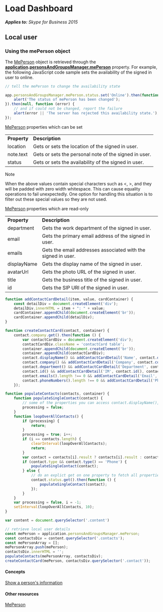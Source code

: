 
# Load Dashboard


 _**Applies to:** Skype for Business 2015_

## Local user


### Using the mePerson object

The <a href="http://officedev.github.io/skype-docs/Skype/WebSDK/model/api/interfaces/jcafe.meperson.html" target="">MePerson</a> object is retrieved through the **<a href="http://officedev.github.io/skype-docs/Skype/WebSDK/model/api/interfaces/jcafe.application.html" target="">application</a>.<a href="http://officedev.github.io/skype-docs/Skype/WebSDK/model/api/interfaces/jcafe.personsandgroupsmanager.html#meperson" target="">personsAndGroupsManager.mePerson</a>** property. For example, the following JavaScript code sample sets the availability of the signed in user to online.


```js
// tell the mePerson to change the availability state

app.personsAndGroupsManager.mePerson.status.set('Online').then(function () {
    alert('The status of mePerson has been changed');
}).then(null, function (error) {
    // and if could not be changed, report the failure
    alert(error || 'The server has rejected this availability state.');
});
```

<a href="http://officedev.github.io/skype-docs/Skype/WebSDK/model/api/interfaces/jcafe.meperson.html" target="">MePerson</a> properties which can be set


|||
|:-----|:-----|
|**Property**|**Description**|
|location|Gets or sets the location of the signed in user.|
|note.text|Gets or sets the personal note of the signed in user.|
|status|Gets or sets the availability of the signed in user.|

> [!NOTE] 
> When the above values contain special characters such as <, >, and they will be padded with zero width whitespace. This can cause equality operations to fail unexpectedly. One option for handling this situation is to filter out these special values so they are not used.

<a href="http://officedev.github.io/skype-docs/Skype/WebSDK/model/api/interfaces/jcafe.meperson.html" target="">MePerson</a> properties which are read-only


|||
|:-----|:-----|
|**Property**|**Description**|
|department|Gets the work department of the signed in user.|
|email|Gets the primary email address of the signed in user.|
|emails|Gets the email addresses associated with the signed in user.|
|displayName|Gets the display name of the signed in user.|
|avatarUrl|Gets the photo URL of the signed in user.|
|title|Gets the business title of the signed in user.|
|id|Gets the SIP URI of the signed in user.|

```js
function addContactCardDetail(item, value, cardContainer) {
    const detailDiv = document.createElement('div');
    detailDiv.innerHTML = item + ": " + value;
    cardContainer.appendChild(document.createElement('br'));
    cardContainer.appendChild(detailDiv);
}

function createContactCard(contact, container) {
    contact.company.get().then(function () {
        var contactCardDiv = document.createElement('div');
        contactCardDiv.className = 'contactCard table';
        container.appendChild(document.createElement('br'));
        container.appendChild(contactCardDiv);
        contact.displayName() && addContactCardDetail('Name', contact.displayName(), contactCardDiv);
        contact.company() && addContactCardDetail('Company', contact.company(), contactCardDiv);
        contact.department() && addContactCardDetail('Department', contact.department(), contactCardDiv);
        contact.id() && addContactCardDetail('IM', contact.id(), contactCardDiv);
        contact.emails().length !== 0 && addContactCardDetail('Email', contact.emails()[0].emailAddress(), contactCardDiv);
        contact.phoneNumbers().length !== 0 && addContactCardDetail('Phone', contact.phoneNumbers()[0].displayString(), contactCardDiv);
    });

function populateContacts(contacts, container) {
    function populateSingleContact(contact) {
        // some of the properties you can access contact.displayName(), contact.note().text, contact.avatarUrl()
        processing = false;
    }
    function loopOverAllContacts() {
        if (processing) {
            return;
        }
        processing = true; i++;
        if (i == contacts.length) {
            clearInterval(loopOverAllContacts);
            return;
        }
        var contact = contacts[i].result ? contacts[i].result : contacts[i];
        if (contact.type && contact.type() == 'Phone') {
            populateSingleContact(contact);
        } else {
            // do an explict get on one property to fetch all properties
            contact.status.get().then(function () {
                populateSingleContact(contact);
            });
        }
    }
    var processing = false, i = -1;
    setInterval(loopOverAllContacts, 10);
}

var content = document.querySelector('.content')

// retrieve local user details
const mePerson = application.personsAndGroupsManager.mePerson;
const contactsDiv = content.querySelector('.contacts');
const mePersonArray = []; 
mePersonArray.push(mePerson);
contactsDiv.innerHTML = '';
populateContacts(mePersonArray, contactsDiv);
createContactCard(mePerson, contactsDiv.querySelector('.contact'));
```

#### Concepts



<a href="//msdn.microsoft.com/skype/websdk/docs/ptcontactscontactcard" target="">Show a person's information</a>
#### Other resources


<a href="//officedev.github.io/skype-docs/Skype/WebSDK/model/api/interfaces/jcafe.meperson.html" target="">MePerson</a>
